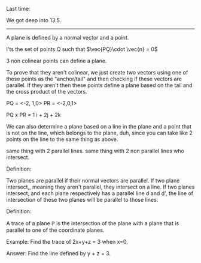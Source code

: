Last time:

We got deep into 13.5.

___

A plane is defined by a normal vector and a point.

I'ts the set of points Q such that $\vec{PQ}\cdot \vec{n} = 0$ 

3 non colinear points can define a plane. 

To prove that they aren't colinear, we just create two vectors using one of these points as the "anchor/tail" and then checking if these vectors are parallel. If they aren't then these points define a plane based on the tail and the cross product of the vectors. 

PQ = <-2, 1,0> PR = <-2,0,1>

PQ x PR = 1 i + 2j + 2k

We can also determine a plane based on a line in the plane and a point that is not on the line, which belongs to the plane, duh, since you can take like 2 points on the line to the same thing as above. 

same thing with 2 parallel lines. same thing with 2 non parallel lines who intersect. 

Definition:

Two planes are parallel if their normal vectors are parallel. 
If two plane intersect,, meaning they aren't parallel, they intersect on a line.
If two planes intersect, and each plane respectively has a parallel line d and d', the line of intersection of these two planes will be parallel to those lines.

Definition:

A trace of a plane $\mathbb{P}$ is the intersection of the plane with a plane that is parallel to one of the coordinate planes. 

Example:
Find the trace of 2x+y+z = 3 when x=0.

Answer: Find the line defined by y + z = 3.
